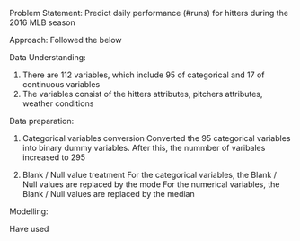 Problem Statement:
Predict daily performance (#runs) for hitters during the 2016 MLB season

Approach:
Followed the below 

Data Understanding:
1) There are 112 variables, which include 95 of categorical and 17 of continuous variables
2) The variables consist of the hitters attributes, pitchers attributes, weather conditions

Data preparation:
1) Categorical variables conversion
Converted the 95 categorical variables into binary dummy variables. After this, the nummber of varibales increased to 295

2) Blank / Null value treatment
For the categorical variables, the Blank / Null values are replaced by the mode
For the numerical variables, the Blank / Null values are replaced by the median

Modelling:

Have used 

